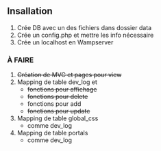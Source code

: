 ## Insallation

1. Crée DB avec un des fichiers dans dossier data
2. Crée un config.php et mettre les info nécessaire
3. Crée un localhost en Wampserver

### À FAIRE
1. ~~Création de MVC et pages pour view~~
2. Mapping de table dev_log et
    - ~~fonctions pour affichage~~
    - ~~fonctions pour delete~~
    - fonctions pour add
    - ~~fonctions pour update~~
3. Mapping de table global_css
    - comme dev_log
4. Mapping de table portals
    - comme dev_log